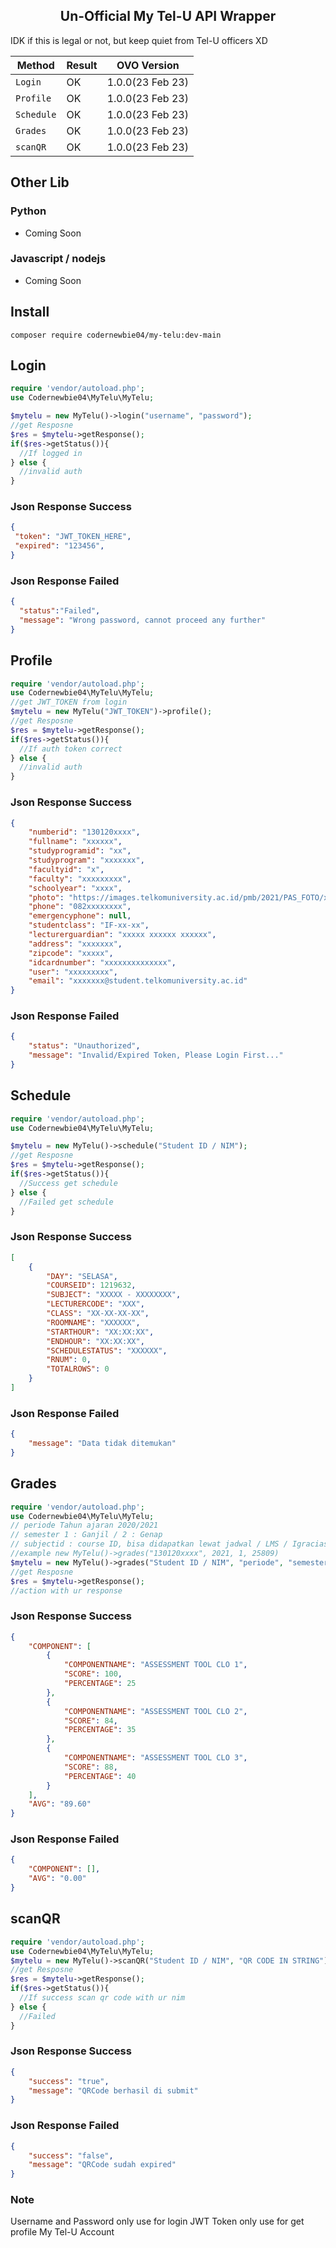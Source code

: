<h2 align="center">Un-Official My Tel-U API Wrapper</h2>
IDK if this is legal or not, but keep quiet from Tel-U officers XD

| Method  | Result  | OVO Version
|---|---| --- |
| `Login`  | OK | 1.0.0(23 Feb 23)
| `Profile`  | OK | 1.0.0(23 Feb 23)
| `Schedule`  | OK | 1.0.0(23 Feb 23)
| `Grades`  | OK | 1.0.0(23 Feb 23)
| `scanQR`  | OK | 1.0.0(23 Feb 23)


## Other Lib
### Python
- Coming Soon

### Javascript / nodejs
- Coming Soon

## Install
`composer require codernewbie04/my-telu:dev-main`


## Login
```php
require 'vendor/autoload.php';
use Codernewbie04\MyTelu\MyTelu;

$mytelu = new MyTelu()->login("username", "password");
//get Resposne 
$res = $mytelu->getResponse();
if($res->getStatus()){
  //If logged in
} else {
  //invalid auth
}
```
### Json Response Success
```JSON
{
 "token": "JWT_TOKEN_HERE",
 "expired": "123456",
}
```

### Json Response Failed
```JSON
{
  "status":"Failed",
  "message": "Wrong password, cannot proceed any further"
}
```


## Profile
```php
require 'vendor/autoload.php';
use Codernewbie04\MyTelu\MyTelu;
//get JWT_TOKEN from login
$mytelu = new MyTelu("JWT_TOKEN")->profile();
//get Resposne 
$res = $mytelu->getResponse();
if($res->getStatus()){
  //If auth token correct
} else {
  //invalid auth
}
```
### Json Response Success
```JSON
{
    "numberid": "130120xxxx",
    "fullname": "xxxxxx",
    "studyprogramid": "xx",
    "studyprogram": "xxxxxxx",
    "facultyid": "x",
    "faculty": "xxxxxxxxx",
    "schoolyear": "xxxx",
    "photo": "https://images.telkomuniversity.ac.id/pmb/2021/PAS_FOTO/xxxxxxxx.jpg",
    "phone": "082xxxxxxxx",
    "emergencyphone": null,
    "studentclass": "IF-xx-xx",
    "lecturerguardian": "xxxxx xxxxxx xxxxxx",
    "address": "xxxxxxx",
    "zipcode": "xxxxx",
    "idcardnumber": "xxxxxxxxxxxxxx",
    "user": "xxxxxxxxx",
    "email": "xxxxxxx@student.telkomuniversity.ac.id"
}
```

### Json Response Failed
```JSON
{
    "status": "Unauthorized",
    "message": "Invalid/Expired Token, Please Login First..."
}
```



## Schedule
```php
require 'vendor/autoload.php';
use Codernewbie04\MyTelu\MyTelu;

$mytelu = new MyTelu()->schedule("Student ID / NIM");
//get Resposne 
$res = $mytelu->getResponse();
if($res->getStatus()){
  //Success get schedule
} else {
  //Failed get schedule
}
```
### Json Response Success
```JSON
[
    {
        "DAY": "SELASA",
        "COURSEID": 1219632,
        "SUBJECT": "XXXXX - XXXXXXXX",
        "LECTURERCODE": "XXX",
        "CLASS": "XX-XX-XX-XX",
        "ROOMNAME": "XXXXXX",
        "STARTHOUR": "XX:XX:XX",
        "ENDHOUR": "XX:XX:XX",
        "SCHEDULESTATUS": "XXXXXX",
        "RNUM": 0,
        "TOTALROWS": 0
    }
]
```

### Json Response Failed
```JSON
{
    "message": "Data tidak ditemukan"
}
```




## Grades
```php
require 'vendor/autoload.php';
use Codernewbie04\MyTelu\MyTelu;
// periode Tahun ajaran 2020/2021
// semester 1 : Ganjil / 2 : Genap
// subjectid : course ID, bisa didapatkan lewat jadwal / LMS / Igracias
//example new MyTelu()->grades("130120xxxx", 2021, 1, 25809)
$mytelu = new MyTelu()->grades("Student ID / NIM", "periode", "semester", "subjectid");
//get Resposne 
$res = $mytelu->getResponse();
//action with ur response
```
### Json Response Success
```JSON
{
    "COMPONENT": [
        {
            "COMPONENTNAME": "ASSESSMENT TOOL CLO 1",
            "SCORE": 100,
            "PERCENTAGE": 25
        },
        {
            "COMPONENTNAME": "ASSESSMENT TOOL CLO 2",
            "SCORE": 84,
            "PERCENTAGE": 35
        },
        {
            "COMPONENTNAME": "ASSESSMENT TOOL CLO 3",
            "SCORE": 88,
            "PERCENTAGE": 40
        }
    ],
    "AVG": "89.60"
}
```

### Json Response Failed
```JSON
{
    "COMPONENT": [],
    "AVG": "0.00"
}
```







## scanQR
```php
require 'vendor/autoload.php';
use Codernewbie04\MyTelu\MyTelu;
$mytelu = new MyTelu()->scanQR("Student ID / NIM", "QR CODE IN STRING");
//get Resposne 
$res = $mytelu->getResponse();
if($res->getStatus()){
  //If success scan qr code with ur nim
} else {
  //Failed
}
```
### Json Response Success
```JSON
{
    "success": "true",
    "message": "QRCode berhasil di submit"
}
```

### Json Response Failed
```JSON
{
    "success": "false",
    "message": "QRCode sudah expired"
}
```


### Note
Username and Password only use for login
JWT Token only use for get profile My Tel-U Account




